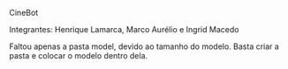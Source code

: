 CineBot

Integrantes: Henrique Lamarca, Marco Aurélio e Ingrid Macedo

Faltou apenas a pasta model, devido ao tamanho do modelo. Basta criar a pasta e colocar o modelo dentro dela.
